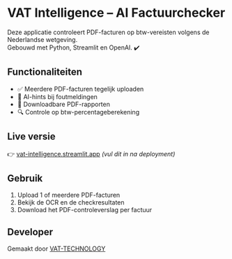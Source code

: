 # VAT Intelligence – AI Factuurchecker

Deze applicatie controleert PDF-facturen op btw-vereisten volgens de Nederlandse wetgeving.  
Gebouwd met Python, Streamlit en OpenAI. ✔️

## Functionaliteiten
- ✅ Meerdere PDF-facturen tegelijk uploaden
- 🧠 AI-hints bij foutmeldingen
- 📄 Downloadbare PDF-rapporten
- 🔍 Controle op btw-percentageberekening

## Live versie
👉 [vat-intelligence.streamlit.app](https://vat-intelligence.streamlit.app) *(vul dit in na deployment)*

## Gebruik
1. Upload 1 of meerdere PDF-facturen
2. Bekijk de OCR en de checkresultaten
3. Download het PDF-controleverslag per factuur

## Developer
Gemaakt door [VAT-TECHNOLOGY](https://www.vat-intelligence.com)
